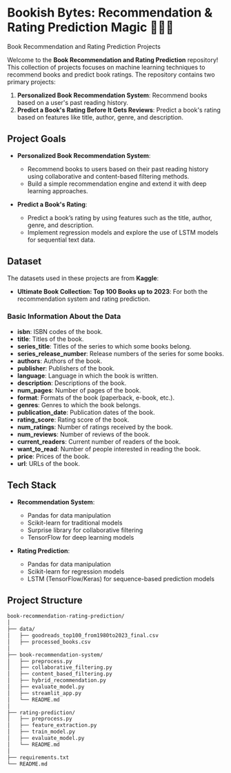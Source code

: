 # Bookish Bytes: Recommendation & Rating Prediction Magic 📖✨🔮
Book Recommendation and Rating Prediction Projects

Welcome to the **Book Recommendation and Rating Prediction** repository! This collection of projects focuses on machine learning techniques to recommend books and predict book ratings. The repository contains two primary projects:

1. **Personalized Book Recommendation System**: Recommend books based on a user's past reading history.
2. **Predict a Book's Rating Before It Gets Reviews**: Predict a book's rating based on features like title, author, genre, and description.

## Project Goals

- **Personalized Book Recommendation System**: 
  - Recommend books to users based on their past reading history using collaborative and content-based filtering methods.
  - Build a simple recommendation engine and extend it with deep learning approaches.

- **Predict a Book's Rating**: 
  - Predict a book’s rating by using features such as the title, author, genre, and description.
  - Implement regression models and explore the use of LSTM models for sequential text data.

## Dataset

The datasets used in these projects are from **Kaggle**:

- **Ultimate Book Collection: Top 100 Books up to 2023**: For both the recommendation system and rating prediction.

### Basic Information About the Data

- **isbn**: ISBN codes of the book.
- **title**: Titles of the book.
- **series_title**: Titles of the series to which some books belong.
- **series_release_number**: Release numbers of the series for some books.
- **authors**: Authors of the book.
- **publisher**: Publishers of the book.
- **language**: Language in which the book is written.
- **description**: Descriptions of the book.
- **num_pages**: Number of pages of the book.
- **format**: Formats of the book (paperback, e-book, etc.).
- **genres**: Genres to which the book belongs.
- **publication_date**: Publication dates of the book.
- **rating_score**: Rating score of the book.
- **num_ratings**: Number of ratings received by the book.
- **num_reviews**: Number of reviews of the book.
- **current_readers**: Current number of readers of the book.
- **want_to_read**: Number of people interested in reading the book.
- **price**: Prices of the book.
- **url**: URLs of the book.

## Tech Stack

- **Recommendation System**:
  - Pandas for data manipulation
  - Scikit-learn for traditional models
  - Surprise library for collaborative filtering
  - TensorFlow for deep learning models

- **Rating Prediction**:
  - Pandas for data manipulation
  - Scikit-learn for regression models
  - LSTM (TensorFlow/Keras) for sequence-based prediction models

## Project Structure
```bash
book-recommendation-rating-prediction/
│
├── data/
│   ├── goodreads_top100_from1980to2023_final.csv
│   ├── processed_books.csv
│
├── book-recommendation-system/
│   ├── preprocess.py
│   ├── collaborative_filtering.py
│   ├── content_based_filtering.py
│   ├── hybrid_recommendation.py
│   ├── evaluate_model.py
│   ├── streamlit_app.py
│   └── README.md
│
├── rating-prediction/
│   ├── preprocess.py
│   ├── feature_extraction.py
│   ├── train_model.py
│   ├── evaluate_model.py
│   └── README.md
│
├── requirements.txt
└── README.md

